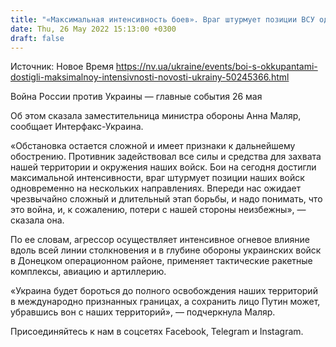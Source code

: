 ```yaml
---
title: "«Максимальная интенсивность боев». Враг штурмует позиции ВСУ одновременно на нескольких направлениях — Минобороны"
date: Thu, 26 May 2022 15:13:00 +0300
draft: false
---
```

Источник: Новое Время https://nv.ua/ukraine/events/boi-s-okkupantami-dostigli-maksimalnoy-intensivnosti-novosti-ukrainy-50245366.html


Война России против Украины — главные события 26 мая

Об этом сказала заместительница министра обороны Анна Маляр, сообщает Интерфакс-Украина.

«Обстановка остается сложной и имеет признаки к дальнейшему обострению. Противник задействовал все силы и средства для захвата нашей территории и окружения наших войск. Бои на сегодня достигли максимальной интенсивности, враг штурмует позиции наших войск одновременно на нескольких направлениях. Впереди нас ожидает чрезвычайно сложный и длительный этап борьбы, и надо понимать, что это война, и, к сожалению, потери с нашей стороны неизбежны», — сказала она.

По ее словам, агрессор осуществляет интенсивное огневое влияние вдоль всей линии столкновения и в глубине обороны украинских войск в Донецком операционном районе, применяет тактические ракетные комплексы, авиацию и артиллерию.

«Украина будет бороться до полного освобождения наших территорий в международно признанных границах, а сохранить лицо Путин может, убравшись вон с наших территорий», — подчеркнула Маляр.

Присоединяйтесь к нам в соцсетях Facebook, Telegram и Instagram.
